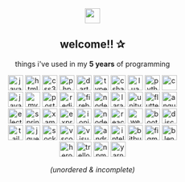 <div align="center">
  
  <img src="https://bernzrdo.wtf/favicon.ico" height="30">
  <h2>welcome!! &#10032;</h2>
  
  <p>things i've used in my <b title="since may 7, 2017">5 years</b> of programming</p>
  
  <img title="javascript" src="https://cdn.jsdelivr.net/gh/devicons/devicon/icons/javascript/javascript-original.svg" height="30">
  <img title="html5" src="https://cdn.jsdelivr.net/gh/devicons/devicon/icons/html5/html5-original.svg" height="30">
  <img title="css3" src="https://cdn.jsdelivr.net/gh/devicons/devicon/icons/css3/css3-original.svg" height="30">
  <img title="php" src="https://cdn.jsdelivr.net/gh/devicons/devicon/icons/php/php-original.svg" height="30">
  <img title="dart" src="https://cdn.jsdelivr.net/gh/devicons/devicon/icons/dart/dart-original.svg" height="30">
  <img title="typescript" src="https://cdn.jsdelivr.net/gh/devicons/devicon/icons/typescript/typescript-original.svg" height="30">
  <img title="csharp" src="https://cdn.jsdelivr.net/gh/devicons/devicon/icons/csharp/csharp-original.svg" height="30">
  <img title="lua" src="https://cdn.jsdelivr.net/gh/devicons/devicon/icons/lua/lua-original.svg" height="30">
  <img title="python" src="https://cdn.jsdelivr.net/gh/devicons/devicon/icons/python/python-original.svg" height="30">
  <img title="c" src="https://cdn.jsdelivr.net/gh/devicons/devicon/icons/c/c-original.svg" height="30">
  <br>
  <img title="java" src="https://cdn.jsdelivr.net/gh/devicons/devicon/icons/java/java-original.svg" height="30">
  <img title="mysql" src="https://cdn.jsdelivr.net/gh/devicons/devicon/icons/mysql/mysql-original.svg" height="30">
  <img title="postgresql" src="https://cdn.jsdelivr.net/gh/devicons/devicon/icons/postgresql/postgresql-original.svg" height="30">
  <img title="redis" src="https://cdn.jsdelivr.net/gh/devicons/devicon/icons/redis/redis-original.svg" height="30">
  <img title="firebase" src="https://cdn.jsdelivr.net/gh/devicons/devicon/icons/firebase/firebase-plain.svg" height="30">
  <img title="nodejs" src="https://cdn.jsdelivr.net/gh/devicons/devicon/icons/nodejs/nodejs-original.svg" height="30">
  <img title="laravel" src="https://cdn.jsdelivr.net/gh/devicons/devicon/icons/laravel/laravel-plain.svg" height="30">
  <img title="unity" src="https://cdn.jsdelivr.net/gh/devicons/devicon/icons/unity/unity-original.svg" height="30">
  <img title="flutter" src="https://cdn.jsdelivr.net/gh/devicons/devicon/icons/flutter/flutter-original.svg" height="30">
  <img title="angularjs" src="https://cdn.jsdelivr.net/gh/devicons/devicon/icons/angularjs/angularjs-original.svg" height="30">
  <br>
  <img title="electron" src="https://cdn.jsdelivr.net/gh/devicons/devicon/icons/electron/electron-original.svg" height="30">
  <img title="spring" src="https://cdn.jsdelivr.net/gh/devicons/devicon/icons/spring/spring-original.svg" height="30">
  <img title="xamarin" src="https://cdn.jsdelivr.net/gh/devicons/devicon/icons/xamarin/xamarin-original.svg" height="30">
  <img title="express" src="https://cdn.jsdelivr.net/gh/devicons/devicon/icons/express/express-original.svg" height="30">
  <img title="ionic" src="https://cdn.jsdelivr.net/gh/devicons/devicon/icons/ionic/ionic-original.svg" height="30">
  <img title="nodewebkit" src="https://cdn.jsdelivr.net/gh/devicons/devicon/icons/nodewebkit/nodewebkit-original.svg" height="30">
  <img title="react" src="https://cdn.jsdelivr.net/gh/devicons/devicon/icons/react/react-original.svg" height="30">
  <img title="webpack" src="https://cdn.jsdelivr.net/gh/devicons/devicon/icons/webpack/webpack-original.svg" height="30">
  <img title="bootstrap" src="https://cdn.jsdelivr.net/gh/devicons/devicon/icons/bootstrap/bootstrap-original.svg" height="30">
  <img title="discordjs" src="https://cdn.jsdelivr.net/gh/devicons/devicon/icons/discordjs/discordjs-original.svg" height="30">
  <br>
  <img title="tailwindcss" src="https://cdn.jsdelivr.net/gh/devicons/devicon/icons/tailwindcss/tailwindcss-plain.svg" height="30">
  <img title="jquery" src="https://cdn.jsdelivr.net/gh/devicons/devicon/icons/jquery/jquery-original.svg" height="30">
  <img title="socketio" src="https://cdn.jsdelivr.net/gh/devicons/devicon/icons/socketio/socketio-original.svg" height="30">
  <img title="vscode" src="https://cdn.jsdelivr.net/gh/devicons/devicon/icons/vscode/vscode-original.svg" height="30">
  <img title="visual studio" src="https://cdn.jsdelivr.net/gh/devicons/devicon/icons/visualstudio/visualstudio-plain.svg" height="30">
  <img title="android studio" src="https://cdn.jsdelivr.net/gh/devicons/devicon/icons/androidstudio/androidstudio-original.svg" height="30">
  <img title="intellij" src="https://cdn.jsdelivr.net/gh/devicons/devicon/icons/intellij/intellij-original.svg" height="30">
  <img title="bitbucket" src="https://cdn.jsdelivr.net/gh/devicons/devicon/icons/bitbucket/bitbucket-original.svg" height="30">
  <img title="figma" src="https://cdn.jsdelivr.net/gh/devicons/devicon/icons/figma/figma-original.svg" height="30">
  <img title="blender" src="https://cdn.jsdelivr.net/gh/devicons/devicon/icons/blender/blender-original.svg" height="30">
  <br>
  <img title="heroku" src="https://cdn.jsdelivr.net/gh/devicons/devicon/icons/heroku/heroku-original.svg" height="30">
  <img title="trello" src="https://cdn.jsdelivr.net/gh/devicons/devicon/icons/trello/trello-plain.svg" height="30">
  <img title="npm" src="https://cdn.jsdelivr.net/gh/devicons/devicon/icons/npm/npm-original-wordmark.svg" height="30">
  <img title="yarn" src="https://cdn.jsdelivr.net/gh/devicons/devicon/icons/yarn/yarn-original.svg" height="30">
  
  <br>
  
  <i>(unordered & incomplete)</i>
  
</div>
